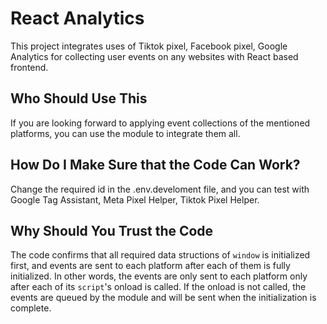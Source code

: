 # React Analytics

This project integrates uses of Tiktok pixel, Facebook pixel, Google Analytics for collecting user events on any websites with React based frontend.

## Who Should Use This 

If you are looking forward to applying event collections of the mentioned platforms, you can use the module to integrate them all.

## How Do I Make Sure that the Code Can Work?
Change the required id in the .env.develoment file, and you can test with Google Tag Assistant, Meta Pixel Helper, Tiktok Pixel Helper.

## Why Should You Trust the Code
The code confirms that all required data structions of <code>window</code> is initialized first, and events are sent to each platform after each of them is fully initialized. In other words, the events are only sent to each platform only after each of its <code>script</code>'s onload is called. If the onload is not called, the events are queued by the module and will be sent when the initialization is complete.
